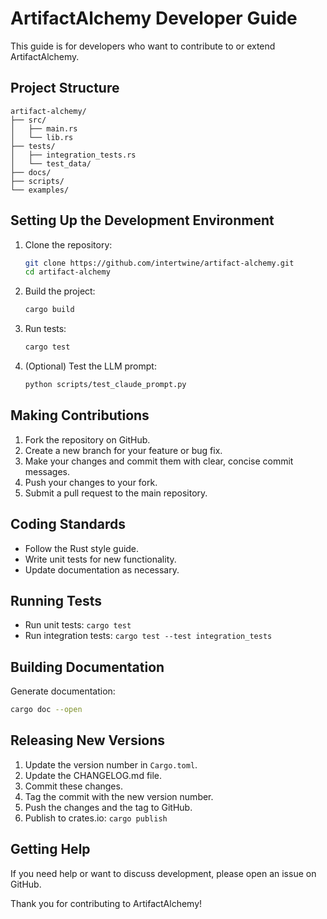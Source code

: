 # ArtifactAlchemy Developer Guide

This guide is for developers who want to contribute to or extend ArtifactAlchemy.

## Project Structure

```text
artifact-alchemy/
├── src/
│   ├── main.rs
│   └── lib.rs
├── tests/
│   ├── integration_tests.rs
│   └── test_data/
├── docs/
├── scripts/
└── examples/
```

## Setting Up the Development Environment

1. Clone the repository:

   ```bash
   git clone https://github.com/intertwine/artifact-alchemy.git
   cd artifact-alchemy
   ```

2. Build the project:

   ```bash
   cargo build
   ```

3. Run tests:

   ```bash
   cargo test
   ```

4. (Optional) Test the LLM prompt:

   ```bash
   python scripts/test_claude_prompt.py
   ```

## Making Contributions

1. Fork the repository on GitHub.
2. Create a new branch for your feature or bug fix.
3. Make your changes and commit them with clear, concise commit messages.
4. Push your changes to your fork.
5. Submit a pull request to the main repository.

## Coding Standards

- Follow the Rust style guide.
- Write unit tests for new functionality.
- Update documentation as necessary.

## Running Tests

- Run unit tests: `cargo test`
- Run integration tests: `cargo test --test integration_tests`

## Building Documentation

Generate documentation:

```bash
cargo doc --open
```

## Releasing New Versions

1. Update the version number in `Cargo.toml`.
2. Update the CHANGELOG.md file.
3. Commit these changes.
4. Tag the commit with the new version number.
5. Push the changes and the tag to GitHub.
6. Publish to crates.io: `cargo publish`

## Getting Help

If you need help or want to discuss development, please open an issue on GitHub.

Thank you for contributing to ArtifactAlchemy!
